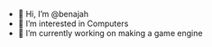 - 👋 Hi, I’m @benajah
- 👀 I’m interested in Computers
- 🌱 I’m currently working on making a game engine

